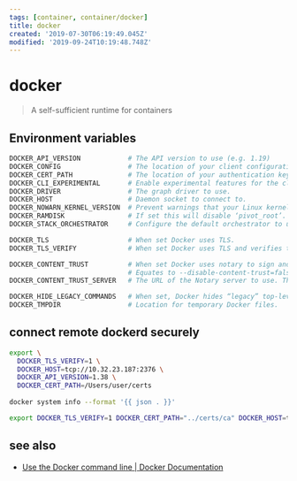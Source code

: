```yaml
---
tags: [container, container/docker]
title: docker
created: '2019-07-30T06:19:49.045Z'
modified: '2019-09-24T10:19:48.748Z'
---
```


# docker

> A self-sufficient runtime for containers

## Environment variables
```sh
DOCKER_API_VERSION            # The API version to use (e.g. 1.19)
DOCKER_CONFIG                 # The location of your client configuration files.
DOCKER_CERT_PATH              # The location of your authentication keys.
DOCKER_CLI_EXPERIMENTAL       # Enable experimental features for the cli (e.g. enabled or disabled)
DOCKER_DRIVER                 # The graph driver to use.
DOCKER_HOST                   # Daemon socket to connect to.
DOCKER_NOWARN_KERNEL_VERSION  # Prevent warnings that your Linux kernel is unsuitable for Docker.
DOCKER_RAMDISK                # If set this will disable ‘pivot_root’.
DOCKER_STACK_ORCHESTRATOR     # Configure the default orchestrator to use when using docker stack management commands.

DOCKER_TLS                    # When set Docker uses TLS.
DOCKER_TLS_VERIFY             # When set Docker uses TLS and verifies the remote.

DOCKER_CONTENT_TRUST          # When set Docker uses notary to sign and verify images. 
                              # Equates to --disable-content-trust=false for build, create, pull, push, run.
DOCKER_CONTENT_TRUST_SERVER   # The URL of the Notary server to use. This defaults to the same URL as the registry.

DOCKER_HIDE_LEGACY_COMMANDS   # When set, Docker hides “legacy” top-level commands (such as docker rm, and docker pull)
DOCKER_TMPDIR                 # Location for temporary Docker files.
```


## connect remote dockerd securely
```sh
export \
  DOCKER_TLS_VERIFY=1 \
  DOCKER_HOST=tcp://10.32.23.187:2376 \
  DOCKER_API_VERSION=1.38 \
  DOCKER_CERT_PATH=/Users/user/certs
  
docker system info --format '{{ json . }}'
```
```sh
export DOCKER_TLS_VERIFY=1 DOCKER_CERT_PATH="../certs/ca" DOCKER_HOST=tcp://host:2376
```

## see also
- [Use the Docker command line \| Docker Documentation](https://docs.docker.com/engine/reference/commandline/cli/#environment-vairables)
